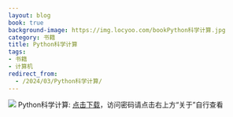 ```yaml
---
layout: blog
book: true
background-image: https://img.locyoo.com/bookPython科学计算.jpg
category: 书籍
title: Python科学计算
tags:
- 书籍
- 计算机
redirect_from:
  - /2024/03/Python科学计算/
---
```

![](https://img.locyoo.com/bookPython科学计算.jpg)
Python科学计算: <a name = "ref1" href="https://089m.com/f/50983618-1314076229-bbe825?p=3619">点击下载</a>，访问密码请点击右上方“关于”自行查看